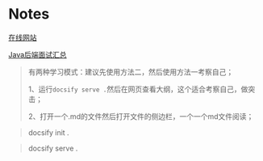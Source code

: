# Notes

[在线网站](https://javaminus.github.io/Notes/#/)

[Java后端面试汇总](./Notes.md)

> 有两种学习模式：建议先使用方法二，然后使用方法一考察自己；
>
> 1、运行`docsify serve .`然后在网页查看大纲，这个适合考察自己，做突击；
>
> 2、打开一个.md的文件然后打开文件的侧边栏，一个一个md文件阅读；

> docsify init .

> docsify serve .

